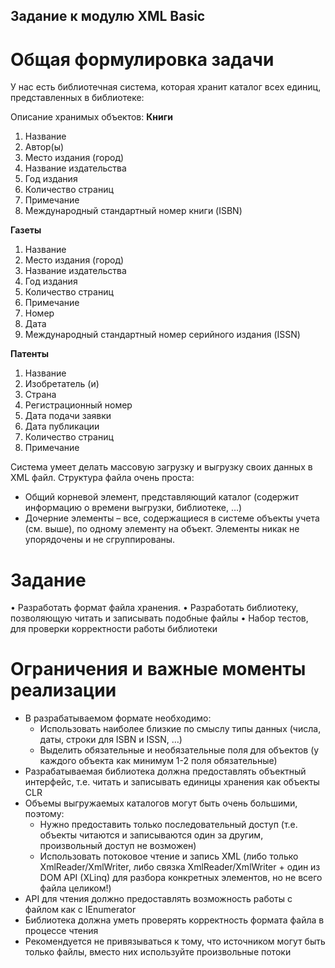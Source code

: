 ## Задание к модулю XML Basic

# Общая формулировка задачи

У нас есть библиотечная система, которая хранит каталог всех единиц, представленных в библиотеке:

Описание хранимых объектов:
**Книги**

1.  Название
2.  Автор(ы)
3.  Место издания (город)
4.  Название издательства
5.  Год издания
6.  Количество страниц
7.  Примечание
8.  Международный стандартный номер книги (ISBN)

**Газеты**

1.  Название
2.  Место издания (город)
3.  Название издательства
4.  Год издания
5.  Количество страниц
6.  Примечание
7.  Номер
8.  Дата
9.  Международный стандартный номер серийного издания (ISSN)

**Патенты**

1.  Название
2.  Изобретатель (и)
3.  Страна
4.  Регистрационный номер
5.  Дата подачи заявки
6.  Дата публикации
7.  Количество страниц
8.  Примечание

Система умеет делать массовую загрузку и выгрузку своих данных в XML файл. Структура файла очень проста:

- Общий корневой элемент, представляющий каталог (содержит информацию о времени выгрузки, библиотеке, …)
- Дочерние элементы – все, содержащиеся в системе объекты учета (см. выше), по одному элементу на объект. Элементы никак не упорядочены и не сгруппированы.

# Задание

• Разработать формат файла хранения.
• Разработать библиотеку, позволяющую читать и записывать подобные файлы
• Набор тестов, для проверки корректности работы библиотеки

# Ограничения и важные моменты реализации

- В разрабатываемом формате необходимо:
  - Использовать наиболее близкие по смыслу типы данных (числа, даты, строки для ISBN и ISSN, …)
  - Выделить обязательные и необязательные поля для объектов (у каждого объекта как минимум 1-2 поля обязательные)
- Разрабатываемая библиотека должна предоставлять объектный интерфейс, т.е. читать и записывать единицы хранения как объекты CLR
- Объемы выгружаемых каталогов могут быть очень большими, поэтому:
  - Нужно предоставить только последовательный доступ (т.е. объекты читаются и записываются один за другим, произвольный доступ не возможен)
  - Использовать потоковое чтение и запись XML (либо только XmlReader/XmlWriter, либо связка XmlReader/XmlWriter + один из DOM API (XLinq) для разбора конкретных элементов, но не всего файла целиком!)
- API для чтения должно предоставлять возможность работы с файлом как с IEnumerator
- Библиотека должна уметь проверять корректность формата файла в процессе чтения
- Рекомендуется не привязываться к тому, что источником могут быть только файлы, вместо них используйте произвольные потоки
